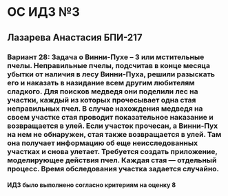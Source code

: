 # ОС ИДЗ №3
## Лазарева Анастасия БПИ-217
### Вариант 28: Задача о Винни-Пухе – 3 или мстительные пчелы. Неправильные пчелы, подсчитав в конце месяца убытки от наличия в лесу Винни-Пуха, решили разыскать его и наказать в назидание всем другим любителям сладкого. Для поисков медведя они поделили лес на участки, каждый из которых прочесывает одна стая неправильных пчел. В случае нахождения медведя на своем участке стая проводит показательное наказание и возвращается в улей. Если участок прочесан, а Винни-Пух на нем не обнаружен, стая также возвращается в улей. Там она получает информацию об еще неисследованных участках и снова улетает. Требуется создать приложение, моделирующее действия пчел. Каждая стая — отдельный процесс. Время обследования участка задается случайно.

#### ИДЗ было выполнено согласно критериям на оценку 8
